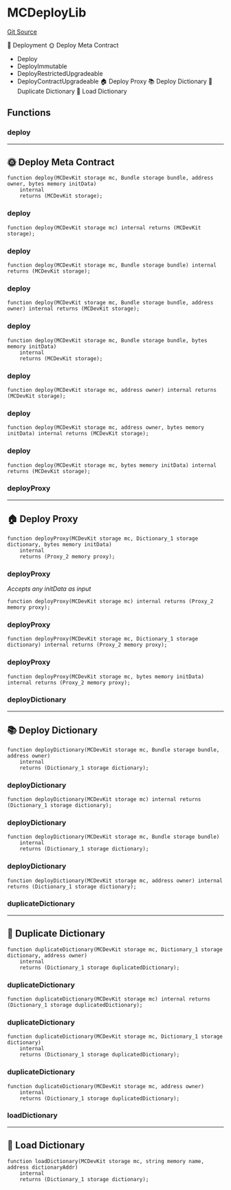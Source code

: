 # MCDeployLib
[Git Source](https://github.com/metacontract/mc/blob/8438d83ed04f942f1b69f22b0cb556723d88a8f9/resources/devkit/api-reference/Flattened.sol)

🚀 Deployment
🌞 Deploy Meta Contract
- Deploy
- DeployImmutable
- DeployRestrictedUpgradeable
- DeployContractUpgradeable
🏠 Deploy Proxy
📚 Deploy Dictionary
🔂 Duplicate Dictionary
💽 Load Dictionary


## Functions
### deploy

-----------------------------
🌞 Deploy Meta Contract
-------------------------------


```solidity
function deploy(MCDevKit storage mc, Bundle storage bundle, address owner, bytes memory initData)
    internal
    returns (MCDevKit storage);
```

### deploy


```solidity
function deploy(MCDevKit storage mc) internal returns (MCDevKit storage);
```

### deploy


```solidity
function deploy(MCDevKit storage mc, Bundle storage bundle) internal returns (MCDevKit storage);
```

### deploy


```solidity
function deploy(MCDevKit storage mc, Bundle storage bundle, address owner) internal returns (MCDevKit storage);
```

### deploy


```solidity
function deploy(MCDevKit storage mc, Bundle storage bundle, bytes memory initData)
    internal
    returns (MCDevKit storage);
```

### deploy


```solidity
function deploy(MCDevKit storage mc, address owner) internal returns (MCDevKit storage);
```

### deploy


```solidity
function deploy(MCDevKit storage mc, address owner, bytes memory initData) internal returns (MCDevKit storage);
```

### deploy


```solidity
function deploy(MCDevKit storage mc, bytes memory initData) internal returns (MCDevKit storage);
```

### deployProxy

---------------------
🏠 Deploy Proxy
-----------------------


```solidity
function deployProxy(MCDevKit storage mc, Dictionary_1 storage dictionary, bytes memory initData)
    internal
    returns (Proxy_2 memory proxy);
```

### deployProxy

*Accepts any initData as input*


```solidity
function deployProxy(MCDevKit storage mc) internal returns (Proxy_2 memory proxy);
```

### deployProxy


```solidity
function deployProxy(MCDevKit storage mc, Dictionary_1 storage dictionary) internal returns (Proxy_2 memory proxy);
```

### deployProxy


```solidity
function deployProxy(MCDevKit storage mc, bytes memory initData) internal returns (Proxy_2 memory proxy);
```

### deployDictionary

-------------------------
📚 Deploy Dictionary
---------------------------


```solidity
function deployDictionary(MCDevKit storage mc, Bundle storage bundle, address owner)
    internal
    returns (Dictionary_1 storage dictionary);
```

### deployDictionary


```solidity
function deployDictionary(MCDevKit storage mc) internal returns (Dictionary_1 storage dictionary);
```

### deployDictionary


```solidity
function deployDictionary(MCDevKit storage mc, Bundle storage bundle)
    internal
    returns (Dictionary_1 storage dictionary);
```

### deployDictionary


```solidity
function deployDictionary(MCDevKit storage mc, address owner) internal returns (Dictionary_1 storage dictionary);
```

### duplicateDictionary

----------------------------
🔂 Duplicate Dictionary
------------------------------


```solidity
function duplicateDictionary(MCDevKit storage mc, Dictionary_1 storage dictionary, address owner)
    internal
    returns (Dictionary_1 storage duplicatedDictionary);
```

### duplicateDictionary


```solidity
function duplicateDictionary(MCDevKit storage mc) internal returns (Dictionary_1 storage duplicatedDictionary);
```

### duplicateDictionary


```solidity
function duplicateDictionary(MCDevKit storage mc, Dictionary_1 storage dictionary)
    internal
    returns (Dictionary_1 storage duplicatedDictionary);
```

### duplicateDictionary


```solidity
function duplicateDictionary(MCDevKit storage mc, address owner)
    internal
    returns (Dictionary_1 storage duplicatedDictionary);
```

### loadDictionary

------------------------
💽 Load Dictionary
--------------------------


```solidity
function loadDictionary(MCDevKit storage mc, string memory name, address dictionaryAddr)
    internal
    returns (Dictionary_1 storage dictionary);
```

